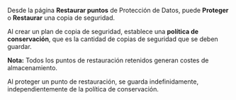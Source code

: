 Desde la página **Restaurar puntos** de Protección de Datos, puede **Proteger** o **Restaurar** una copia de seguridad.

Al crear un plan de copia de seguridad, establece una **política de conservación**, que es la cantidad de copias de seguridad que se deben guardar.

**Nota:** Todos los puntos de restauración retenidos generan costes de almacenamiento.

Al proteger un punto de restauración, se guarda indefinidamente, independientemente de la política de conservación.

